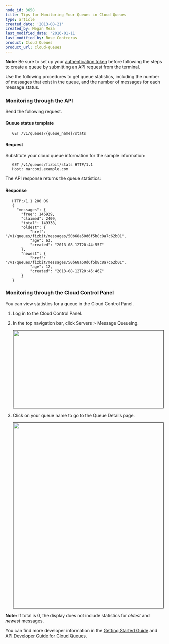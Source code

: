 ```yaml
---
node_id: 3658
title: Tips for Monitoring Your Queues in Cloud Queues
type: article
created_date: '2013-08-21'
created_by: Megan Meza
last_modified_date: '2016-01-11'
last_modified_by: Rose Contreras
product: Cloud Queues
product_url: cloud-queues
---
```


**Note:** Be sure to set up your [authentication token](/how-to/cloud-queues-curl-cookbook) before following the steps to create a queue by submitting an API request from the terminal. 

Use the following procedures to get queue statistics, including the number of messages that exist in the queue, and the number of messages for each message status. 

### Monitoring through the API

Send the following request.

#### Queue status template

       GET /v1/queues/{queue_name}/stats

#### Request

Substitute your cloud queue information for the sample information:

       GET /v1/queues/fizbit/stats HTTP/1.1
       Host: marconi.example.com

The API response returns the queue statistics:

#### Response

       HTTP:/1.1 200 OK
       {
         "messages": {
           "free": 146929,
           "claimed": 2409,
           "total": 149338,
           "oldest": {
               "href": "/v1/queues/fizbit/messages/50b68a50d6f5b8c8a7c62b01",
               "age": 63,
               "created": "2013-08-12T20:44:55Z"
           },
           "newest": {
               "href": "/v1/queues/fizbit/messages/50b68a50d6f5b8c8a7c62b01",
               "age": 12,
               "created": "2013-08-12T20:45:46Z"
           }
       }

### Monitoring through the Cloud Control Panel

You can view statistics for a queue in the Cloud Control Panel.

1. Log in to the Cloud Control Panel.

2. In the top navigation bar, click Servers > Message Queueing.

     <img src="https://8026b2e3760e2433679c-fffceaebb8c6ee053c935e8915a3fbe7.ssl.cf2.rackcdn.com/field/image/1560-3658-newimg.png" width="483" height="247" border="1" alt=""  />

3. Click on your queue name to go to the Queue Details page.

      <img src="https://8026b2e3760e2433679c-fffceaebb8c6ee053c935e8915a3fbe7.ssl.cf2.rackcdn.com/field/image/3658-tipsformonitoring-2_0.png" width="793" height="590" border="1" alt=""  />

**Note:** If total is 0, the display does not include statistics for *oldest* and *newest* messages.

You can find more developer information in the [Getting Started Guide](http://docs.rackspace.com/queues/api/v1.0/cq-gettingstarted/content/DB_Overview.html) and [API Developer Guide for Cloud Queues](http://docs.rackspace.com/queues/api/v1.0/cq-devguide/content/overview.html).
